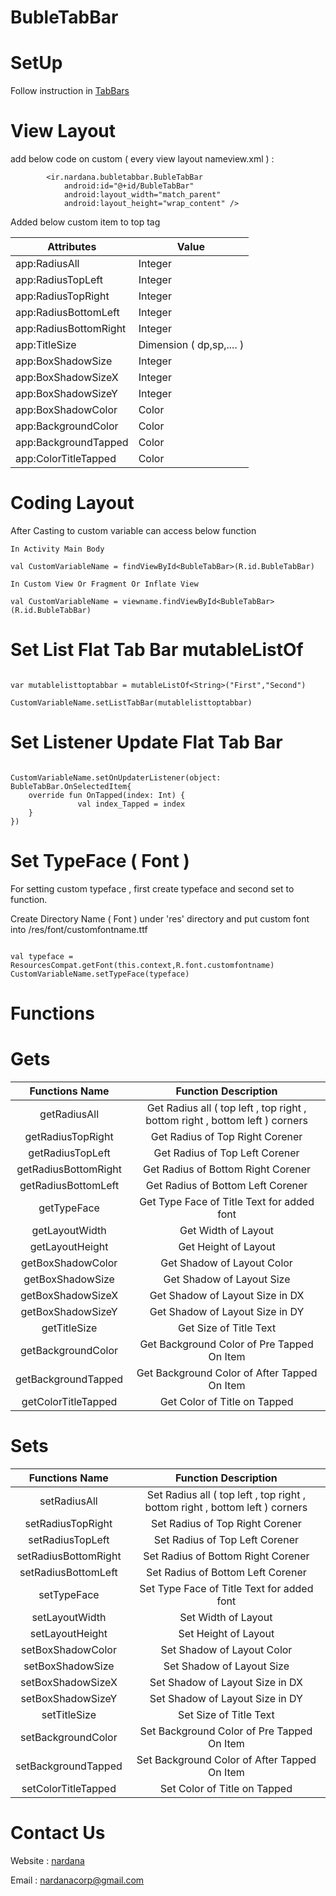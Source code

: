 # BubleTabBar

# SetUp

Follow instruction in [TabBars](https://github.com/nardanacorp/TabBars)

# View Layout 

add below code on custom ( every view layout nameview.xml ) :

```
        <ir.nardana.bubletabbar.BubleTabBar
            android:id="@+id/BubleTabBar"
            android:layout_width="match_parent"
            android:layout_height="wrap_content" />
```

Added below custom item to top tag 

| Attributes | Value |
| ---------- | ----- |
| app:RadiusAll  | Integer |
| app:RadiusTopLeft  | Integer |
| app:RadiusTopRight  | Integer |
| app:RadiusBottomLeft  | Integer |
| app:RadiusBottomRight  | Integer |
| app:TitleSize  | Dimension ( dp,sp,.... ) |
| app:BoxShadowSize  | Integer |
| app:BoxShadowSizeX  | Integer |
| app:BoxShadowSizeY  | Integer |
| app:BoxShadowColor  | Color |
| app:BackgroundColor  | Color |
| app:BackgroundTapped  | Color |
| app:ColorTitleTapped  | Color |

# Coding Layout

After Casting to custom variable can access below function 

```
In Activity Main Body

val CustomVariableName = findViewById<BubleTabBar>(R.id.BubleTabBar)

In Custom View Or Fragment Or Inflate View

val CustomVariableName = viewname.findViewById<BubleTabBar>(R.id.BubleTabBar)
```

# Set List Flat Tab Bar mutableListOf

```

var mutablelisttoptabbar = mutableListOf<String>("First","Second")

CustomVariableName.setListTabBar(mutablelisttoptabbar)

```

# Set Listener Update Flat Tab Bar

```

CustomVariableName.setOnUpdaterListener(object: BubleTabBar.OnSelectedItem{
    override fun OnTapped(index: Int) {
               val index_Tapped = index
    }
})

```

# Set TypeFace ( Font )

For setting custom typeface , first create typeface and second set to function.

Create Directory Name ( Font ) under 'res' directory and put custom font into /res/font/customfontname.ttf

```

val typeface = ResourcesCompat.getFont(this.context,R.font.customfontname)
CustomVariableName.setTypeFace(typeface)

```

# Functions

# Gets

| Functions Name | Function Description |
| :-------------: | :------------------: |
| getRadiusAll | Get Radius all ( top left , top right , bottom right , bottom left ) corners |
| getRadiusTopRight | Get Radius of Top Right Corener |
| getRadiusTopLeft | Get Radius of Top Left Corener |
| getRadiusBottomRight | Get Radius of Bottom Right Corener |
| getRadiusBottomLeft | Get Radius of Bottom Left Corener |
| getTypeFace | Get Type Face of Title Text for added font |
| getLayoutWidth | Get Width of Layout |
| getLayoutHeight | Get Height of Layout |
| getBoxShadowColor | Get Shadow of Layout Color |
| getBoxShadowSize | Get Shadow of Layout Size |
| getBoxShadowSizeX | Get Shadow of Layout Size in DX |
| getBoxShadowSizeY | Get Shadow of Layout Size in DY |
| getTitleSize | Get Size of Title Text |
| getBackgroundColor | Get Background Color of Pre Tapped On Item |
| getBackgroundTapped |  Get Background Color of After Tapped On Item |
| getColorTitleTapped | Get Color of Title on Tapped |

# Sets

| Functions Name | Function Description |
| :-------------: | :------------------: |
| setRadiusAll | Set Radius all ( top left , top right , bottom right , bottom left ) corners |
| setRadiusTopRight | Set Radius of Top Right Corener |
| setRadiusTopLeft | Set Radius of Top Left Corener |
| setRadiusBottomRight | Set Radius of Bottom Right Corener |
| setRadiusBottomLeft | Set Radius of Bottom Left Corener |
| setTypeFace | Set Type Face of Title Text for added font |
| setLayoutWidth | Set Width of Layout |
| setLayoutHeight | Set Height of Layout |
| setBoxShadowColor | Set Shadow of Layout Color |
| setBoxShadowSize | Set Shadow of Layout Size |
| setBoxShadowSizeX | Set Shadow of Layout Size in DX |
| setBoxShadowSizeY | Set Shadow of Layout Size in DY |
| setTitleSize | Set Size of Title Text |
| setBackgroundColor | Set Background Color of Pre Tapped On Item |
| setBackgroundTapped |  Set Background Color of After Tapped On Item |
| setColorTitleTapped | Set Color of Title on Tapped |

# Contact Us

Website : [nardana](http://nardana.ir/)

Email : nardanacorp@gmail.com
